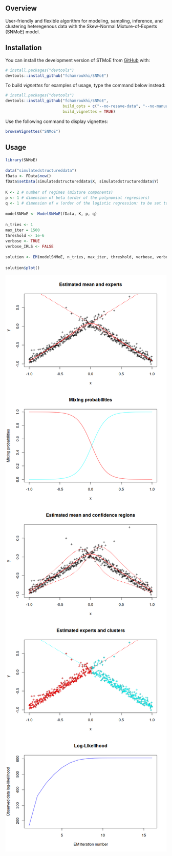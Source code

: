 
<!-- README.md is generated from README.Rmd. Please edit that file -->

## Overview

<!-- badges: start -->

<!-- badges: end -->

User-friendly and flexible algorithm for modeling, sampling, inference,
and clustering heteregenous data with the Skew-Normal Mixture-of-Experts
(SNMoE) model.

## Installation

You can install the development version of STMoE from
[GitHub](https://github.com/) with:

``` r
# install.packages("devtools")
devtools::install_github("fchamroukhi/SNMoE")
```

To build *vignettes* for examples of usage, type the command below
instead:

``` r
# install.packages("devtools")
devtools::install_github("fchamroukhi/SNMoE", 
                         build_opts = c("--no-resave-data", "--no-manual"), 
                         build_vignettes = TRUE)
```

Use the following command to display vignettes:

``` r
browseVignettes("SNMoE")
```

## Usage

``` r
library(SNMoE)

data("simulatedstructureddata")
fData <- FData$new()
fData$setData(simulatedstructureddata$X, simulatedstructureddata$Y)

K <- 2 # number of regimes (mixture components)
p <- 1 # dimension of beta (order of the polynomial regressors)
q <- 1 # dimension of w (order of the logistic regression: to be set to 1 for segmentation)

modelSNMoE <- ModelSNMoE(fData, K, p, q)

n_tries <- 1
max_iter = 1500
threshold <- 1e-6
verbose <- TRUE
verbose_IRLS <- FALSE

solution <- EM(modelSNMoE, n_tries, max_iter, threshold, verbose, verbose_IRLS)

solution$plot()
```

<img src="man/figures/README-unnamed-chunk-5-1.png" style="display: block; margin: auto;" /><img src="man/figures/README-unnamed-chunk-5-2.png" style="display: block; margin: auto;" /><img src="man/figures/README-unnamed-chunk-5-3.png" style="display: block; margin: auto;" /><img src="man/figures/README-unnamed-chunk-5-4.png" style="display: block; margin: auto;" /><img src="man/figures/README-unnamed-chunk-5-5.png" style="display: block; margin: auto;" />
